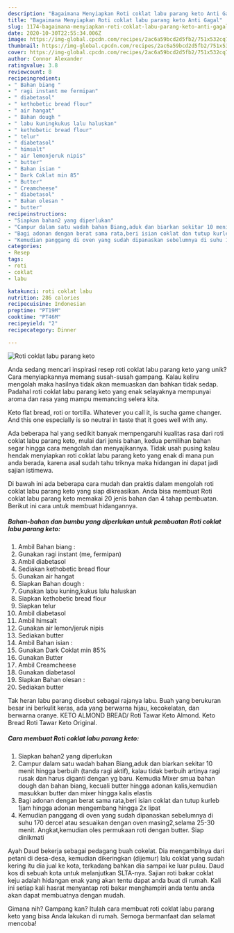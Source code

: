 ```yaml
---
description: "Bagaimana Menyiapkan Roti coklat labu parang keto Anti Gagal"
title: "Bagaimana Menyiapkan Roti coklat labu parang keto Anti Gagal"
slug: 1174-bagaimana-menyiapkan-roti-coklat-labu-parang-keto-anti-gagal
date: 2020-10-30T22:55:34.006Z
image: https://img-global.cpcdn.com/recipes/2ac6a59bcd2d5fb2/751x532cq70/roti-coklat-labu-parang-keto-foto-resep-utama.jpg
thumbnail: https://img-global.cpcdn.com/recipes/2ac6a59bcd2d5fb2/751x532cq70/roti-coklat-labu-parang-keto-foto-resep-utama.jpg
cover: https://img-global.cpcdn.com/recipes/2ac6a59bcd2d5fb2/751x532cq70/roti-coklat-labu-parang-keto-foto-resep-utama.jpg
author: Connor Alexander
ratingvalue: 3.8
reviewcount: 8
recipeingredient:
- " Bahan biang "
- " ragi instant me fermipan"
- " diabetasol"
- " kethobetic bread flour"
- " air hangat"
- " Bahan dough "
- " labu kuningkukus lalu haluskan"
- " kethobetic bread flour"
- " telur"
- " diabetasol"
- " himsalt"
- " air lemonjeruk nipis"
- " butter"
- " Bahan isian "
- " Dark Coklat min 85"
- " Butter"
- " Creamcheese"
- " diabetasol"
- " Bahan olesan "
- " butter"
recipeinstructions:
- "Siapkan bahan2 yang diperlukan"
- "Campur dalam satu wadah bahan Biang,aduk dan biarkan sekitar 10 menit hingga berbuih (tanda ragi aktif), kalau tidak berbuih artinya ragi rusak dan harus diganti dengan yg baru. Kemudia Mixer smua bahan dough dan bahan biang, kecuali butter hingga adonan kalis,kemudian masukkan butter dan mixer hingga kalis elastis"
- "Bagi adonan dengan berat sama rata,beri isian coklat dan tutup kurleb 1jam hingga adonan mengembang hingga 2x lipat"
- "Kemudian panggang di oven yang sudah dipanaskan sebelumnya di suhu 170 dercel atau sesuaikan dengan oven masing2,selama 25-30 menit. Angkat,kemudian oles permukaan roti dengan butter. Siap dinikmati"
categories:
- Resep
tags:
- roti
- coklat
- labu

katakunci: roti coklat labu 
nutrition: 286 calories
recipecuisine: Indonesian
preptime: "PT19M"
cooktime: "PT46M"
recipeyield: "2"
recipecategory: Dinner

---
```



![Roti coklat labu parang keto](https://img-global.cpcdn.com/recipes/2ac6a59bcd2d5fb2/751x532cq70/roti-coklat-labu-parang-keto-foto-resep-utama.jpg)

Anda sedang mencari inspirasi resep roti coklat labu parang keto yang unik? Cara menyiapkannya memang susah-susah gampang. Kalau keliru mengolah maka hasilnya tidak akan memuaskan dan bahkan tidak sedap. Padahal roti coklat labu parang keto yang enak selayaknya mempunyai aroma dan rasa yang mampu memancing selera kita.

Keto flat bread, roti or tortilla. Whatever you call it, is sucha game changer. And this one especially is so neutral in taste that it goes well with any.

Ada beberapa hal yang sedikit banyak mempengaruhi kualitas rasa dari roti coklat labu parang keto, mulai dari jenis bahan, kedua pemilihan bahan segar hingga cara mengolah dan menyajikannya. Tidak usah pusing kalau hendak menyiapkan roti coklat labu parang keto yang enak di mana pun anda berada, karena asal sudah tahu triknya maka hidangan ini dapat jadi sajian istimewa.


Di bawah ini ada beberapa cara mudah dan praktis dalam mengolah roti coklat labu parang keto yang siap dikreasikan. Anda bisa membuat Roti coklat labu parang keto memakai 20 jenis bahan dan 4 tahap pembuatan. Berikut ini cara untuk membuat hidangannya.

<!--inarticleads1-->

##### Bahan-bahan dan bumbu yang diperlukan untuk pembuatan Roti coklat labu parang keto:

1. Ambil  Bahan biang :
1. Gunakan  ragi instant (me, fermipan)
1. Ambil  diabetasol
1. Sediakan  kethobetic bread flour
1. Gunakan  air hangat
1. Siapkan  Bahan dough :
1. Gunakan  labu kuning,kukus lalu haluskan
1. Siapkan  kethobetic bread flour
1. Siapkan  telur
1. Ambil  diabetasol
1. Ambil  himsalt
1. Gunakan  air lemon/jeruk nipis
1. Sediakan  butter
1. Ambil  Bahan isian :
1. Gunakan  Dark Coklat min 85%
1. Gunakan  Butter
1. Ambil  Creamcheese
1. Gunakan  diabetasol
1. Siapkan  Bahan olesan :
1. Sediakan  butter


Tak heran labu parang disebut sebagai rajanya labu. Buah yang berukuran besar ini berkulit keras, ada yang berwarna hijau, kecokelatan, dan berwarna oranye. KETO ALMOND BREAD/ Roti Tawar Keto Almond. Keto Bread Roti Tawar Keto Original. 

<!--inarticleads2-->

##### Cara membuat Roti coklat labu parang keto:

1. Siapkan bahan2 yang diperlukan
1. Campur dalam satu wadah bahan Biang,aduk dan biarkan sekitar 10 menit hingga berbuih (tanda ragi aktif), kalau tidak berbuih artinya ragi rusak dan harus diganti dengan yg baru. Kemudia Mixer smua bahan dough dan bahan biang, kecuali butter hingga adonan kalis,kemudian masukkan butter dan mixer hingga kalis elastis
1. Bagi adonan dengan berat sama rata,beri isian coklat dan tutup kurleb 1jam hingga adonan mengembang hingga 2x lipat
1. Kemudian panggang di oven yang sudah dipanaskan sebelumnya di suhu 170 dercel atau sesuaikan dengan oven masing2,selama 25-30 menit. Angkat,kemudian oles permukaan roti dengan butter. Siap dinikmati


Ayah Daud bekerja sebagai pedagang buah cokelat. Dia mengambilnya dari petani di desa-desa, kemudian dikeringkan (dijemur) lalu coklat yang sudah kering itu dia jual ke kota, terkadang bahkan dia sampai ke luar pulau. Daud kos di sebuah kota untuk melanjutkan SLTA-nya. Sajian roti bakar coklat keju adalah hidangan enak yang akan tentu dapat anda buat di rumah. Kali ini setiap kali hasrat menyantap roti bakar menghampiri anda tentu anda akan dapat membuatnya dengan mudah. 

Gimana nih? Gampang kan? Itulah cara membuat roti coklat labu parang keto yang bisa Anda lakukan di rumah. Semoga bermanfaat dan selamat mencoba!
